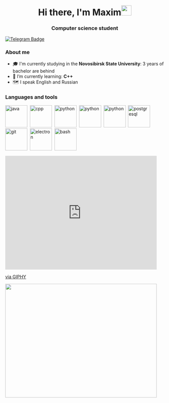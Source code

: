 <h1 align="center">Hi there, I'm Maxim<img src="https://github.com/blackcater/blackcater/raw/main/images/Hi.gif" height="32"/></h1>
<h3 align="center">Computer science student</h3>


[![Telegram Badge](https://img.shields.io/badge/-Telegram-0088cc?style=for-the-badge&logo=appveyor&logo=Telegram&logoColor=white&color=blue)](https://t.me/mu2so4)

### About me
- 🎓 I'm currently studying in the <b>Novosibirsk State University</b>: 3 years of bachelor are behind
- 🌱 I’m currently learning: **C++**
- 🗺️ I speak English and Russian

### Languages and tools
<img height="70px" width="70px" src="https://cdn.jsdelivr.net/gh/devicons/devicon/icons/java/java-original.svg" title="java"/>&nbsp;
<img height="70px" width="70px" src="https://cdn.jsdelivr.net/gh/devicons/devicon/icons/cplusplus/cplusplus-original.svg" title="cpp"/>&nbsp;
<img height="70px" width="70px" src="https://cdn.jsdelivr.net/gh/devicons/devicon/icons/python/python-original.svg" title="python"/>&nbsp;
<img height="70px" width="70px" src="https://cdn.jsdelivr.net/gh/devicons/devicon/icons/kotlin/kotlin-original.svg" title="python"/>&nbsp;
<img height="70px" width="70px" src="https://cdn.jsdelivr.net/gh/devicons/devicon/icons/javascript/javascript-original.svg" title="python"/>&nbsp;
<img height="70px" width="70px" src="https://cdn.jsdelivr.net/gh/devicons/devicon/icons/postgresql/postgresql-original.svg" title="postgresql"/>&nbsp;
<img height="70px" width="70px" src="https://cdn.jsdelivr.net/gh/devicons/devicon/icons/git/git-original.svg" title="git"/>&nbsp;
<img height="70px" width="70px" src="https://cdn.jsdelivr.net/gh/devicons/devicon/icons/electron/electron-original.svg" title="electron"/>&nbsp;
<img height="70px" width="70px" src="https://cdn.jsdelivr.net/gh/devicons/devicon/icons/bash/bash-original.svg" title="bash"/>

<iframe src="https://giphy.com/embed/k0ijJhqrUP4T2EvmJ1" width="480" height="360" frameBorder="0" class="giphy-embed" allowFullScreen></iframe><p><a href="https://giphy.com/gifs/scaler-official-cat-cats-coding-k0ijJhqrUP4T2EvmJ1">via GIPHY</a></p>

<img src="https://giphy.com/embed/k0ijJhqrUP4T2EvmJ1" width="480" height="360"></img>

<!--
<p><a href="https://giphy.com/gifs/scaler-official-cat-cats-coding-k0ijJhqrUP4T2EvmJ1">via GIPHY</a></p>
-->
